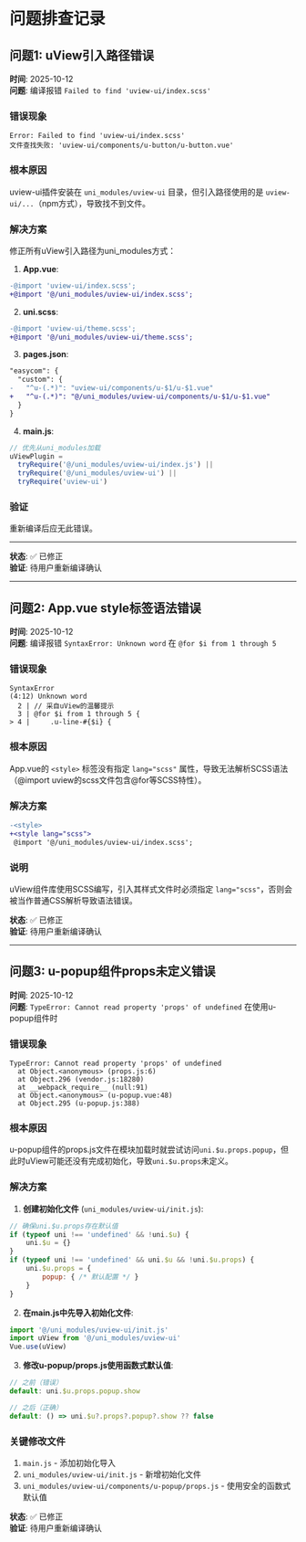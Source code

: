 # 问题排查记录

## 问题1: uView引入路径错误

**时间**: 2025-10-12  
**问题**: 编译报错 `Failed to find 'uview-ui/index.scss'`

### 错误现象

```
Error: Failed to find 'uview-ui/index.scss'
文件查找失败: 'uview-ui/components/u-button/u-button.vue'
```

### 根本原因

uview-ui插件安装在 `uni_modules/uview-ui` 目录，但引入路径使用的是 `uview-ui/...`（npm方式），导致找不到文件。

### 解决方案

修正所有uView引入路径为uni_modules方式：

1. **App.vue**:
```diff
-@import 'uview-ui/index.scss';
+@import '@/uni_modules/uview-ui/index.scss';
```

2. **uni.scss**:
```diff
-@import 'uview-ui/theme.scss';
+@import '@/uni_modules/uview-ui/theme.scss';
```

3. **pages.json**:
```diff
"easycom": {
  "custom": {
-   "^u-(.*)": "uview-ui/components/u-$1/u-$1.vue"
+   "^u-(.*)": "@/uni_modules/uview-ui/components/u-$1/u-$1.vue"
  }
}
```

4. **main.js**:
```javascript
// 优先从uni_modules加载
uViewPlugin =
  tryRequire('@/uni_modules/uview-ui/index.js') ||
  tryRequire('@/uni_modules/uview-ui') ||
  tryRequire('uview-ui')
```

### 验证

重新编译后应无此错误。

---

**状态**: ✅ 已修正  
**验证**: 待用户重新编译确认

---

## 问题2: App.vue style标签语法错误

**时间**: 2025-10-12  
**问题**: 编译报错 `SyntaxError: Unknown word` 在 `@for $i from 1 through 5`

### 错误现象

```
SyntaxError
(4:12) Unknown word
  2 | // 采自uView的温馨提示
  3 | @for $i from 1 through 5 {
> 4 |     .u-line-#{$i} {
```

### 根本原因

App.vue的 `<style>` 标签没有指定 `lang="scss"` 属性，导致无法解析SCSS语法（@import uview的scss文件包含@for等SCSS特性）。

### 解决方案

```diff
-<style>
+<style lang="scss">
 @import '@/uni_modules/uview-ui/index.scss';
```

### 说明

uView组件库使用SCSS编写，引入其样式文件时必须指定 `lang="scss"`，否则会被当作普通CSS解析导致语法错误。

**状态**: ✅ 已修正  
**验证**: 待用户重新编译确认

---

## 问题3: u-popup组件props未定义错误

**时间**: 2025-10-12  
**问题**: `TypeError: Cannot read property 'props' of undefined` 在使用u-popup组件时

### 错误现象

```
TypeError: Cannot read property 'props' of undefined
  at Object.<anonymous> (props.js:6)
  at Object.296 (vendor.js:18280)
  at __webpack_require__ (null:91)
  at Object.<anonymous> (u-popup.vue:48)
  at Object.295 (u-popup.js:388)
```

### 根本原因

u-popup组件的props.js文件在模块加载时就尝试访问`uni.$u.props.popup`，但此时uView可能还没有完成初始化，导致`uni.$u.props`未定义。

### 解决方案

1. **创建初始化文件** (`uni_modules/uview-ui/init.js`):
```javascript
// 确保uni.$u.props存在默认值
if (typeof uni !== 'undefined' && !uni.$u) {
    uni.$u = {}
}
if (typeof uni !== 'undefined' && uni.$u && !uni.$u.props) {
    uni.$u.props = {
        popup: { /* 默认配置 */ }
    }
}
```

2. **在main.js中先导入初始化文件**:
```javascript
import '@/uni_modules/uview-ui/init.js'
import uView from '@/uni_modules/uview-ui'
Vue.use(uView)
```

3. **修改u-popup/props.js使用函数式默认值**:
```javascript
// 之前（错误）
default: uni.$u.props.popup.show

// 之后（正确）
default: () => uni.$u?.props?.popup?.show ?? false
```

### 关键修改文件

1. `main.js` - 添加初始化导入
2. `uni_modules/uview-ui/init.js` - 新增初始化文件
3. `uni_modules/uview-ui/components/u-popup/props.js` - 使用安全的函数式默认值

**状态**: ✅ 已修正  
**验证**: 待用户重新编译确认

